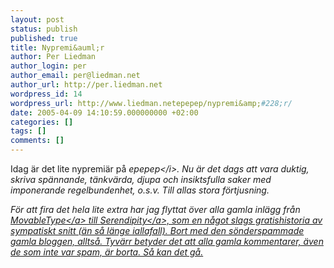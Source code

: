 ```yaml
---
layout: post
status: publish
published: true
title: Nypremi&auml;r
author: Per Liedman
author_login: per
author_email: per@liedman.net
author_url: http://per.liedman.net
wordpress_id: 14
wordpress_url: http://www.liedman.netepepep/nypremi&amp;#228;r/
date: 2005-04-09 14:10:59.000000000 +02:00
categories: []
tags: []
comments: []
---
```

Idag &auml;r det lite nypremi&auml;r p&aring; <i>epepep<&#47;i>. Nu &auml;r det dags att vara duktig, skriva sp&auml;nnande, t&auml;nkv&auml;rda, djupa och insiktsfulla saker med imponerande regelbundenhet, o.s.v. Till allas stora f&ouml;rtjusning.

F&ouml;r att fira det hela lite extra har jag flyttat &ouml;ver alla gamla inl&auml;gg fr&aring;n <a href="http:&#47;&#47;www.sixapart.com&#47;movabletype&#47;">MovableType<&#47;a> till <a href="http:&#47;&#47;www.s9y.org&#47;">Serendipity<&#47;a>, som en n&aring;got slags gratishistoria av sympatiskt snitt (&auml;n s&aring; l&auml;nge iallafall). Bort med den s&ouml;nderspammade gamla bloggen, allts&aring;. Tyv&auml;rr betyder det att alla gamla kommentarer, &auml;ven de som inte var spam, &auml;r borta. S&aring; kan det g&aring;.
